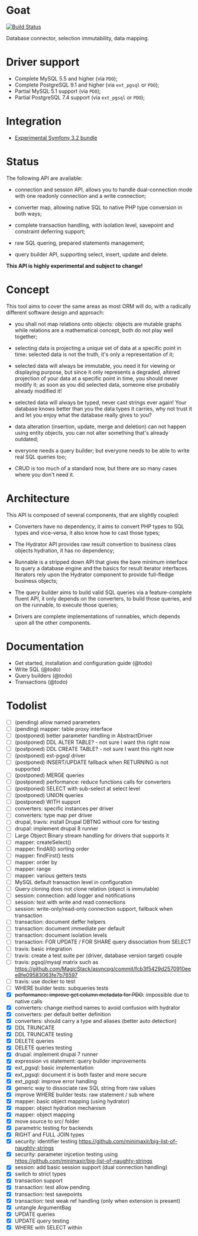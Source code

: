 # Goat

[![Build Status](https://travis-ci.org/pounard/goat.svg?branch=master)](https://travis-ci.org/pounard/goat)

Database connector, selection immutability, data mapping.


# Driver support

 *  Complete MySQL 5.5 and higher (via `PDO`);
 *  Complete PostgreSQL 9.1 and higher (via `ext_pgsql` or `PDO`);
 *  Partial MySQL 5.1 support (via `PDO`);
 *  Partial PostgreSQL 7.4 support (via `ext_pgsql` or `PDO`);


# Integration

 *  [Experimental Symfony 3.2 bundle](https://github.com/pounard/goat-bundle)


# Status

The following API are available:

 *  connection and session API, allows you to handle dual-connection mode with
    one readonly connection and a write connection;

 *  converter map, allowing native SQL to native PHP type conversion in both
    ways;

 *  complete transaction handling, with isolation level, savepoint and
    constraint deferring support;

 *  raw SQL quering, prepared statements management;

 *  query builder API, supporting select, insert, update and delete.

**This API is highly experimental and subject to change!**


# Concept

This tool aims to cover the same areas as most ORM will do, with a radically
different software design and approach:

 *  you shall not map relations onto objects: objects are mutable graphs while
    relations are a mathematical concept, both do not play well together;

 *  selecting data is projecting a unique set of data at a specific point in
    time: selected data is not the truth, it's only a representation of it;

 *  selected data will always be immutable, you need it for viewing or
    displaying purpose, but since it only represents a degraded, altered
    projection of your data at a specific point in time, you should never
    modify it; as soon as you did selected data, someone else probably already
    modified it!

 *  selected data will always be typed, never cast strings ever again! Your
    database knows better than you the data types it carries, why not trust it
    and let you enjoy what the database really gives to you?

 *  data alteration (insertion, update, merge and deletion) can not happen using
    entity objects, you can not alter something that's already outdated;

 *  everyone needs a query builder; but everyone needs to be able to write real
    SQL queries too;

 *  CRUD is too much of a standard now, but there are so many cases where you
    don't need it.


# Architecture

This API is composed of several components, that are slightly coupled:

 * Converters have no dependency, it aims to convert PHP types to SQL types and
   vice-versa, it also know how to cast those types;

 * The Hydrator API provides raw result convertion to business class objects
   hydration, it has no dependency;

 * Runnable is a stripped down API that gives the bare minimum interface to
   query a database engine and the basics for result iterator interfaces.
   Iterators rely upon the Hydrator component to provide full-fledge business
   objects;

 * The query builder aims to build valid SQL queries via a feature-complete
   fluent API, it only depends on the converters, to build those queries,
   and on the runnable, to execute those queries;

 * Drivers are complete implementations of runnables, which depends upon all
   the other components.


# Documentation

 *  Get started, installation and configuration guide (@todo)
 *  Write SQL (@todo)
 *  Query builders (@todo)
 *  Transactions (@todo)


# Todolist

 *  [ ] (pending) allow named parameters
 *  [ ] (pending) mapper: table proxy interface
 *  [ ] (postponed) better parameter handling in AbstractDriver
 *  [ ] (postponed) DDL ALTER TABLE? - not sure I want this right now
 *  [ ] (postponed) DDL CREATE TABLE? - not sure I want this right now
 *  [ ] (postponed) ext-pgsql driver
 *  [ ] (postponed) INSERT/UPDATE fallback when RETURNING is not supported
 *  [ ] (postponed) MERGE queries
 *  [ ] (postponed) performance: reduce functions calls for converters
 *  [ ] (postponed) SELECT with sub-select at select level
 *  [ ] (postponed) UNION queries
 *  [ ] (postponed) WITH support
 *  [ ] converters: specific instances per driver
 *  [ ] converters: type map per driver
 *  [ ] drupal, travis: install Drupal DBTNG without core for testing
 *  [ ] drupal: implement drupal 8 runner
 *  [ ] Large Object Binary stream handling for drivers that supports it
 *  [ ] mapper: createSelect()
 *  [ ] mapper: findAll() sorting order
 *  [ ] mapper: findFirst() tests
 *  [ ] mapper: order by
 *  [ ] mapper: range
 *  [ ] mapper: various getters tests
 *  [ ] MySQL default transaction level in configuration
 *  [ ] Query cloning does not clone relation (object is immutable)
 *  [ ] session: connection: add logger and notifications
 *  [ ] session: test with write and read connections
 *  [ ] session: write-only/read-only connection support, fallback when transaction
 *  [ ] transaction: document deffer helpers
 *  [ ] transaction: document immediate per default
 *  [ ] transaction: document isolation levels
 *  [ ] transaction: FOR UPDATE / FOR SHARE query dissociation from SELECT
 *  [ ] travis: basic integration
 *  [ ] travis: create a test suite per (driver, database version target) couple
 *  [ ] travis: pgsql/mysql matrix such as https://github.com/MagicStack/asyncpg/commit/fcb3f5429d2570910eee8fe09583063fe7b76597
 *  [ ] travis: use docker to test
 *  [ ] WHERE builder tests: subqueries tests
 *  [x] <strike>performance: improve get column metadata for PDO</strike>: impossible due to native calls
 *  [x] converters: change method names to avoid confusion with hydrator
 *  [x] converters: per default better definition
 *  [x] converters: should carry a type and aliases (better auto detection)
 *  [x] DDL TRUNCATE
 *  [x] DDL TRUNCATE testing
 *  [x] DELETE queries
 *  [x] DELETE queries testing
 *  [x] drupal: implement drupal 7 runner
 *  [x] expression vs statement: query builder improvements
 *  [x] ext_pgsql: basic implementation
 *  [x] ext_pgsql: document it is both faster and more secure
 *  [x] ext_pgsql: improve error handling
 *  [x] generic way to dissociate raw SQL string from raw values
 *  [x] improve WHERE builder tests: raw statement / sub where
 *  [x] mapper: basic object mapping (using hydrator)
 *  [x] mapper: object hydration mechanism
 *  [x] mapper: object mapping
 *  [x] move source to src/ folder
 *  [x] parametric testing for backends
 *  [x] RIGHT and FULL JOIN types
 *  [x] security: identifier testing https://github.com/minimaxir/big-list-of-naughty-strings
 *  [x] security: parameter injcetion testing using https://github.com/minimaxir/big-list-of-naughty-strings
 *  [x] session: add basic session support (dual connection handling)
 *  [x] switch to strict types
 *  [x] transaction support
 *  [x] transaction: test allow pending
 *  [x] transaction: test savepoints
 *  [x] transaction: test weak ref handling (only when extension is present)
 *  [x] untangle ArgumentBag
 *  [x] UPDATE queries
 *  [x] UPDATE query testing
 *  [x] WHERE with SELECT within

